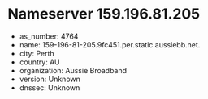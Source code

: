 # Nameserver 159.196.81.205

* as_number: 4764
* name: 159-196-81-205.9fc451.per.static.aussiebb.net.
* city: Perth
* country: AU
* organization: Aussie Broadband
* version: Unknown
* dnssec: Unknown
